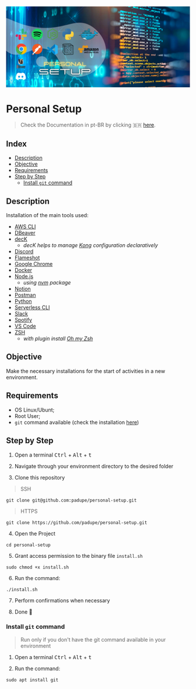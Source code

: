 ![img](https://github.com/padupe/personal-setup/blob/main/assets/setup.png)
# Personal Setup
> Check the Documentation in pt-BR by clicking 🇧🇷 [here](https://github.com/padupe/personal-setup/blob/main/docs/README-pt-BR.md 'here').

## Index
- [Description](#description)
- [Objective](#objective)
- [Requirements](#requirements)
- [Step by Step](#step-by-step)
    - [Install `git` command](#install-git-command) 

## Description
Installation of the main tools used:
- [AWS CLI](https://docs.aws.amazon.com/cli/latest/userguide/cli-chap-welcome.html)
- [DBeaver](https://dbeaver.io/)
- [decK](https://docs.konghq.com/deck/)
    - *decK helps to manage [Kong](https://konghq.com/) configuration declaratively*
- [Discord](https://discord.com/)
- [Flameshot](https://flameshot.org/)
- [Google Chrome](https://www.google.com/intl/en/chrome/)
- [Docker](https://www.docker.com/)
- [Node.js](https://nodejs.org/en/)
    - *using [nvm](https://github.com/nvm-sh/nvm) package*
- [Notion](https://www.notion.so/)
- [Postman](https://www.postman.com/)
- [Python](https://www.python.org/)
- [Serverless CLI](https://www.serverless.com/framework/docs/providers/aws/cli-reference)
- [Slack](https://slack.com/)
- [Spotify](https://www.spotify.com/)
- [VS Code](https://code.visualstudio.com/)
- [ZSH](https://www.zsh.org/)
    - *with plugin install [Oh my Zsh](https://ohmyz.sh/)*

## Objective
Make the necessary installations for the start of activities in a new environment.

## Requirements
- OS Linux/Ubunt;
- Root User;
- `git` command available (check the installation [here](#install-git-command))

## Step by Step
1. Open a terminal
<kbd>Ctrl</kbd> + <kbd>Alt</kbd> + <kbd>t</kbd>

2. Navigate through your environment directory to the desired folder

3. Clone this repository

> SSH
```
git clone git@github.com:padupe/personal-setup.git
```

> HTTPS
```
git clone https://github.com/padupe/personal-setup.git
```

4. Open the Project
```
cd personal-setup
```

5. Grant access permission to the binary file `install.sh`
```
sudo chmod +x install.sh 
```

6. Run the command:
```
./install.sh
```

7. Perform confirmations when necessary

8. Done 🥳

### Install `git` command
> Run only if you don't have the git command available in your environment

1. Open a terminal
<kbd>Ctrl</kbd> + <kbd>Alt</kbd> + <kbd>t</kbd>

2. Run the command:
```
sudo apt install git
```
